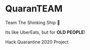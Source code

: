 # QuaranTEAM
Team The Shinking Ship :ship:

Its like UberEats, but for **OLD PEOPLE**!

Hack Quarantine 2020 Project

